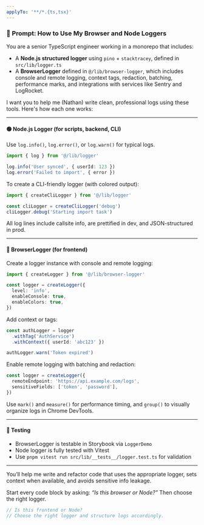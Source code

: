 ```yaml
---
applyTo: '**/*.{ts,tsx}'
---
```


### 🧠 Prompt: How to Use My Browser and Node Loggers

You are a senior TypeScript engineer working in a monorepo that includes:

- A **Node.js structured logger** using `pino` + `stacktracey`, defined in `src/lib/logger.ts`
- A **BrowserLogger** defined in `@/lib/browser-logger`, which includes console and remote logging, context tags, redaction, batching, performance marks, and integrations with services like Sentry and LogRocket.

I want you to help me (Nathan) write clean, professional logs using these tools. Here's how each one works:

---

#### 🟢 Node.js Logger (for scripts, backend, CLI)

Use `log.info()`, `log.error()`, or `log.warn()` for typical logs.

```ts
import { log } from '@/lib/logger'

log.info('User synced', { userId: 123 })
log.error('Failed to import', { error })
```

To create a CLI-friendly logger (with colored output):

```ts
import { createCliLogger } from '@/lib/logger'

const cliLogger = createCliLogger('debug')
cliLogger.debug('Starting import task')
```

All log lines include callsite info, are prettified in dev, and JSON-structured in prod.

---

#### 🔵 BrowserLogger (for frontend)

Create a logger instance with console and remote logging:

```ts
import { createLogger } from '@/lib/browser-logger'

const logger = createLogger({
  level: 'info',
  enableConsole: true,
  enableColors: true,
})
```

Add context or tags:

```ts
const authLogger = logger
  .withTag('AuthService')
  .withContext({ userId: 'abc123' })

authLogger.warn('Token expired')
```

Enable remote logging with batching and redaction:

```ts
const logger = createLogger({
  remoteEndpoint: 'https://api.example.com/logs',
  sensitiveFields: ['token', 'password'],
})
```

Use `mark()` and `measure()` for performance timing, and `group()` to visually organize logs in Chrome DevTools.

---

#### 🧪 Testing

- BrowserLogger is testable in Storybook via `LoggerDemo`
- Node logger is fully tested with Vitest
- Use `pnpm vitest run src/lib/__tests__/logger.test.ts` for validation

---

You’ll help me write and refactor code that uses the appropriate logger, sets context when available, and avoids sensitive info leakage.

Start every code block by asking: _“Is this browser or Node?”_ Then choose the right logger.

```ts
// Is this frontend or Node?
// Choose the right logger and structure logs accordingly.
```
